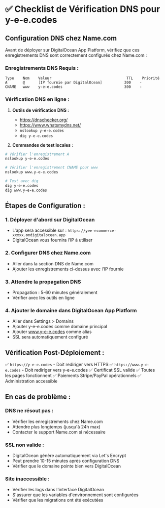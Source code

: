 # ✅ Checklist de Vérification DNS pour y-e-e.codes

## Configuration DNS chez Name.com

Avant de déployer sur DigitalOcean App Platform, vérifiez que ces enregistrements DNS sont correctement configurés chez Name.com :

### Enregistrements DNS Requis :

```
Type    Nom    Valeur                                  TTL    Priorité
A       @      [IP fournie par DigitalOcean]          300    -
CNAME   www    y-e-e.codes                            300    -
```

### Vérification DNS en ligne :

1. **Outils de vérification DNS :**
   - https://dnschecker.org/
   - https://www.whatsmydns.net/
   - `nslookup y-e-e.codes`
   - `dig y-e-e.codes`

2. **Commandes de test locales :**
```bash
# Vérifier l'enregistrement A
nslookup y-e-e.codes

# Vérifier l'enregistrement CNAME pour www
nslookup www.y-e-e.codes

# Test avec dig
dig y-e-e.codes
dig www.y-e-e.codes
```

## Étapes de Configuration :

### 1. Déployer d'abord sur DigitalOcean
- L'app sera accessible sur : `https://yee-ecommerce-xxxxx.ondigitalocean.app`
- DigitalOcean vous fournira l'IP à utiliser

### 2. Configurer DNS chez Name.com
- Aller dans la section DNS de Name.com
- Ajouter les enregistrements ci-dessus avec l'IP fournie

### 3. Attendre la propagation DNS
- Propagation : 5-60 minutes généralement
- Vérifier avec les outils en ligne

### 4. Ajouter le domaine dans DigitalOcean App Platform
- Aller dans Settings > Domains
- Ajouter y-e-e.codes comme domaine principal
- Ajouter www.y-e-e.codes comme alias
- SSL sera automatiquement configuré

## Vérification Post-Déploiement :

✅ `https://y-e-e.codes` - Doit rediriger vers HTTPS
✅ `https://www.y-e-e.codes` - Doit rediriger vers y-e-e.codes
✅ Certificat SSL valide
✅ Toutes les pages fonctionnent
✅ Paiements Stripe/PayPal opérationnels
✅ Administration accessible

## En cas de problème :

### DNS ne résout pas :
- Vérifier les enregistrements chez Name.com
- Attendre plus longtemps (jusqu'à 24h max)
- Contacter le support Name.com si nécessaire

### SSL non valide :
- DigitalOcean génère automatiquement via Let's Encrypt
- Peut prendre 10-15 minutes après configuration DNS
- Vérifier que le domaine pointe bien vers DigitalOcean

### Site inaccessible :
- Vérifier les logs dans l'interface DigitalOcean
- S'assurer que les variables d'environnement sont configurées
- Vérifier que les migrations ont été exécutées
